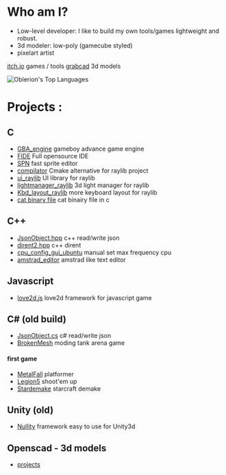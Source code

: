 # Who am I?
- Low-level developer: I like to build my own tools/games lightweight and robust.
- 3d modeler: low-poly (gamecube styled)
- pixelart artist

[itch.io](https://oblerion.itch.io/) games / tools
[grabcad](https://grabcad.com/oblerion.neka-1) 3d models

![Oblerion's Top Languages](https://github-readme-stats.vercel.app/api/top-langs/?username=Oblerion&theme=merko&show_icons=true&hide_border=true&layout=compact)

# Projects :
## C
- [GBA_engine](https://oblerion.itch.io/gba-engine) gameboy advance game engine
- [FIDE](https://github.com/oblerion/FIDE) Full opensource IDE<br>
- [SPN](https://oblerion.itch.io/spnt) fast sprite editor<br>
- [compilator](https://github.com/oblerion/compilator) Cmake alternative for raylib project
- [ui_raylib](https://github.com/oblerion/ui_raylib) UI library for raylib
- [lightmanager_raylib](https://github.com/oblerion/lightmanager_raylib) 3d light manager for raylib 
- [Kbd_layout_raylib](https://github.com/oblerion/Kbd_layout_raylib) more keyboard layout for raylib
- [cat binary file](https://gist.github.com/oblerion/55a0673941243bcab6e9d82312bf8bde) cat binairy file in c 

## C++
- [JsonObject.hpp](https://github.com/oblerion/JsonObject.hpp) c++ read/write json<br>
- [dirent2.hpp](https://github.com/oblerion/dirent2) c++ dirent<br>
- [cpu_config_gui_ubuntu](https://github.com/oblerion/cpu_config_gui_ubuntu) manual set max frequency cpu <br>
- [amstrad_editor](https://github.com/oblerion/amstrad_editor) amstrad like text editor

## Javascript 
- [love2d.js](https://github.com/oblerion/love2d.js) love2d framework for javascript game

## C# (old build)
- [JsonObject.cs](https://github.com/oblerion/JsonObject.cs) c# read/write json
- [BrokenMesh](https://oblerion.itch.io/broken-mesh) moding tank arena game
#### first game
- [MetalFall](https://oblerion.itch.io/metalfall) platformer
- [Legion5](https://oblerion.itch.io/legion5) shoot'em up
- [Stardemake](https://oblerion.itch.io/star-demake) starcraft demake

## Unity (old)
- [Nullity](https://github.com/oblerion/Nullity) framework easy to use for Unity3d

## Openscad - 3d models
- [projects](https://github.com/oblerion/openscad_projects)


